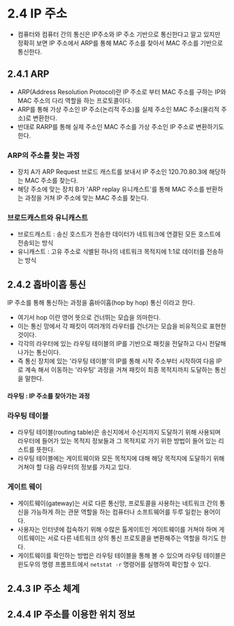 # 2.4 IP 주소
- 컴퓨터와 컴퓨터 간의 통신은 IP주소와 IP 주소 기반으로 통신한다고 알고 있지만 정확히 보면 IP 주소에서 ARP를 통해 MAC 주소를 찾아서 MAC 주소를 기반으로 통신한다. 

## 2.4.1 ARP
- ARP(Address Resolution Protocol)란 IP 주소로 부터 MAC 주소를 구하는 IP와 MAC 주소의 다리 역할을 하는 프로토콜이다. 
- ARP를 통해 가상 주소인 IP 주소(논리적 주소)를 실제 주소인 MAC 주소(물리적 주소)로 변환한다. 
- 반대로 RARP를 통해 실제 주소인 MAC 주소를 가상 주소인 IP 주소로 변환하기도 한다.

### ARP의 주소를 찾는 과정
- 장치 A가 ARP Request 브로드 캐스트를 보내서 IP 주소인 120.70.80.3에 해당하는 MAC 주소를 찾는다. 
- 해당 주소에 맞는 장치 B가 'ARP replay 유니캐스트'를 통해 MAC 주소를 반환하는 과정을 거쳐 IP 주소에 맞는 MAC 주소를 찾는다. 

### 브로드캐스트와 유니캐스트
- 브로드캐스트 : 송신 호스트가 전송한 데이터가 네트워크에 연결된 모든 호스트에 전송되는 방식  
- 유니캐스트 : 고유 주소로 식별된 하나의 네트워크 목적지에 1:1로 데이터를 전송하는 방식

## 2.4.2 홉바이홉 통신
IP 주소를 통해 통신하는 과정을 홉바이홉(hop by hop) 통신 이라고 한다. 
- 여기서 hop 이란 영어 뜻으로 건너뛰는 모습을 의마한다. 
- 이는 통신 망에서 각 패킷이 여러개의 라우터를 건너가는 모습을 비유적으로 표현한 것이다. 
- 각각의 라우터에 있는 라우팅 테이블의 IP를 기반으로 패킷을 전달하고 다시 전달해 나가는 통신이다. 
- 즉 통신 장치에 있는 '라우팅 테이블'의 IP를 통해 시작 주소부터 시작하여 다음 IP로 계속 해서 이동하는 '라우팅' 과정을 거쳐 패킷이 최종 목적지까지 도달하는 통신을 말한다. 

#### 라우팅 : IP 주소를 찾아가는 과정

### 라우팅 테이블 
- 라우팅 테이블(routing table)은 송신지에서 수신지까지 도달하기 위해 사용되며 라우터에 들어가 있는 목적지 정보들과 그 목적지로 가기 위한 방법이 들어 있는 리스트를 뜻한다. 
- 라우팅 테이블에는 게이트웨이와 모든 목적지에 대해 해당 목적지에 도달하기 위해 거쳐야 할 다음 라우터의 정보를 가지고 있다. 

### 게이트 웨이
- 게이트웨이(gateway)는 서로 다른 통신망, 프로토콜을 사용하는 네트워크 간의 통신을 가능하게 하는 관문 역할을 하는 컴퓨터나 소프트웨어를 두루 일컫는 용어이다. 
- 사용자는 인터넷에 접속하기 위해 수많은 톨게이트인 게이트웨이를 거쳐야 하며 게이트웨이는 서로 다른 네트워크 상의 통신 프로토콜을 변환해주는 역할을 하기도 한다. 
- 게이트웨이를 확인하는 방법은 라우팅 테이블을 통해 볼 수 있으며 라우팅 테이블은 윈도우의 명령 프롬프트에서 ```netstat -r``` 명령어를 실행하여 확인할 수 있다. 
 
## 2.4.3 IP 주소 체계





## 2.4.4 IP 주소를 이용한 위치 정보
